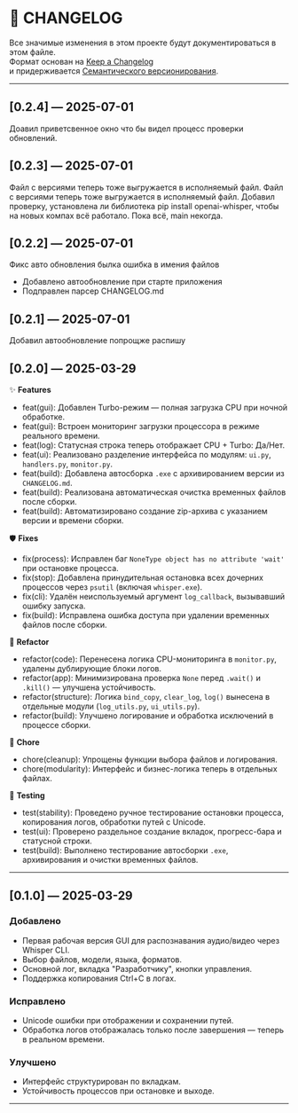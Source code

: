 # 📓 CHANGELOG

Все значимые изменения в этом проекте будут документироваться в этом файле.  
Формат основан на [Keep a Changelog](https://keepachangelog.com/ru/1.0.0/)  
и придерживается [Семантического версионирования](https://semver.org/lang/ru/).

---
## [0.2.4] — 2025-07-01
Доавил приветсвенное окно что бы видел процесс проверки обновлений.
## [0.2.3] — 2025-07-01
Файл с версиями теперь тоже выгружается в исполняемый файл. Файл с версиями теперь тоже выгружается в исполняемый файл. Добавил проверку, установлена ли библиотека pip install openai-whisper, чтобы на новых компах всё работало. Пока всё, main некогда. 


## [0.2.2] — 2025-07-01
Фикс авто обновления былка ошибка в имения файлов
- Добавлено автообновление при старте приложения
- Подправлен парсер CHANGELOG.md
## [0.2.1] — 2025-07-01
Добавил автообновление попрощже распишу 
## [0.2.0] — 2025-03-29

✨ **Features**
- feat(gui): Добавлен Turbo-режим — полная загрузка CPU при ночной обработке.
- feat(gui): Встроен мониторинг загрузки процессора в режиме реального времени.
- feat(log): Статусная строка теперь отображает CPU + Turbo: Да/Нет.
- feat(ui): Реализовано разделение интерфейса по модулям: `ui.py`, `handlers.py`, `monitor.py`.
- feat(build): Добавлена автосборка `.exe` с архивированием версии из `CHANGELOG.md`.
- feat(build): Реализована автоматическая очистка временных файлов после сборки.
- feat(build): Автоматизировано создание zip-архива с указанием версии и времени сборки.

🛡 **Fixes**
- fix(process): Исправлен баг `NoneType object has no attribute 'wait'` при остановке процесса.
- fix(stop): Добавлена принудительная остановка всех дочерних процессов через `psutil` (включая `whisper.exe`).
- fix(cli): Удалён неиспользуемый аргумент `log_callback`, вызывавший ошибку запуска.
- fix(build): Исправлена ошибка доступа при удалении временных файлов после сборки.

🔧 **Refactor**
- refactor(code): Перенесена логика CPU-мониторинга в `monitor.py`, удалены дублирующие блоки логов.
- refactor(app): Минимизирована проверка `None` перед `.wait()` и `.kill()` — улучшена устойчивость.
- refactor(structure): Логика `bind_copy`, `clear_log`, `log()` вынесена в отдельные модули (`log_utils.py`, `ui_utils.py`).
- refactor(build): Улучшено логирование и обработка исключений в процессе сборки.

🧹 **Chore**
- chore(cleanup): Упрощены функции выбора файлов и логирования.
- chore(modularity): Интерфейс и бизнес-логика теперь в отдельных файлах.

🧪 **Testing**
- test(stability): Проведено ручное тестирование остановки процесса, копирования логов, обработки путей с Unicode.
- test(ui): Проверено раздельное создание вкладок, прогресс-бара и статусной строки.
- test(build): Выполнено тестирование автосборки `.exe`, архивирования и очистки временных файлов.

---

## [0.1.0] — 2025-03-29

### Добавлено
- Первая рабочая версия GUI для распознавания аудио/видео через Whisper CLI.
- Выбор файлов, модели, языка, форматов.
- Основной лог, вкладка "Разработчику", кнопки управления.
- Поддержка копирования Ctrl+C в логах.

### Исправлено
- Unicode ошибки при отображении и сохранении путей.
- Обработка логов отображалась только после завершения — теперь в реальном времени.

### Улучшено
- Интерфейс структурирован по вкладкам.
- Устойчивость процессов при остановке и выходе.

---

